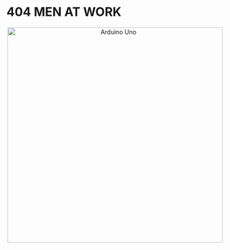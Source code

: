# 404 MEN AT WORK

<p align="center">
    <img src="../imgs/Auxi/construction.jpg" alt="Arduino Uno" width="500">
</p>